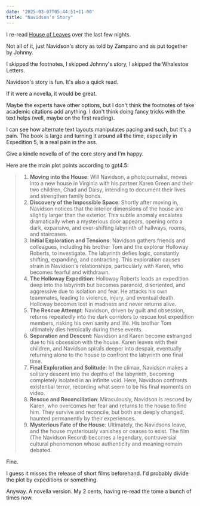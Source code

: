 ```yaml
---
date: '2025-03-07T05:44:51+11:00'
title: "Navidson's Story"
---
```


I re-read [House of Leaves](https://en.wikipedia.org/wiki/House_of_Leaves) over the last few nights.

Not all of it, just Navidson's story as told by Zampano and as put together by Johnny.

I skipped the footnotes, I skipped Johnny's story, I skipped the Whalestoe Letters.

Navidson's story is fun. It's also a quick read.

If it were a novella, it would be great.

Maybe the experts have other options, but I don't think the footnotes of fake academic citations add anything. I don't think doing fancy tricks with the text helps (well, maybe on the first reading).

I can see how alternate text layouts manipulates pacing and such, but it's a pain. The book is large and turning it around all the time, especially in Expedition 5, is a real pain in the ass.

Give a kindle novella of of the core story and I'm happy.

Here are the main plot points according to gpt4.5:

> 1. **Moving into the House**: Will Navidson, a photojournalist, moves into a new house in Virginia with his partner Karen Green and their two children, Chad and Daisy, intending to document their lives and strengthen family bonds.
> 2. **Discovery of the Impossible Space**: Shortly after moving in, Navidson notices that the interior dimensions of the house are slightly larger than the exterior. This subtle anomaly escalates dramatically when a mysterious door appears, opening onto a dark, expansive, and ever-shifting labyrinth of hallways, rooms, and staircases.
> 3. **Initial Exploration and Tensions**: Navidson gathers friends and colleagues, including his brother Tom and the explorer Holloway Roberts, to investigate. The labyrinth defies logic, constantly shifting, expanding, and contracting. This exploration causes strain in Navidson's relationships, particularly with Karen, who becomes fearful and withdrawn.
> 4. **The Holloway Expedition**: Holloway Roberts leads an expedition deep into the labyrinth but becomes paranoid, disoriented, and aggressive due to isolation and fear. He attacks his own teammates, leading to violence, injury, and eventual death. Holloway becomes lost in madness and never returns alive.
> 5. **The Rescue Attempt**: Navidson, driven by guilt and obsession, returns repeatedly into the dark corridors to rescue lost expedition members, risking his own sanity and life. His brother Tom ultimately dies heroically during these events.
> 6. **Separation and Descent**: Navidson and Karen become estranged due to his obsession with the house. Karen leaves with their children, and Navidson spirals deeper into despair, eventually returning alone to the house to confront the labyrinth one final time.
> 7. **Final Exploration and Solitude**: In the climax, Navidson makes a solitary descent into the depths of the labyrinth, becoming completely isolated in an infinite void. Here, Navidson confronts existential terror, recording what seem to be his final moments on video.
> 8. **Rescue and Reconciliation**: Miraculously, Navidson is rescued by Karen, who overcomes her fear and returns to the house to find him. They survive and reconcile, but both are deeply changed, haunted permanently by their experiences.
> 9. **Mysterious Fate of the House**: Ultimately, the Navidsons leave, and the house mysteriously vanishes or ceases to exist. The film (The Navidson Record) becomes a legendary, controversial cultural phenomenon whose authenticity and meaning remain debated.

Fine.

I guess it misses the release of short films beforehand. I'd probably divide the plot by expeditions or something.

Anyway. A novella version. My 2 cents, having re-read the tome a bunch of times now.